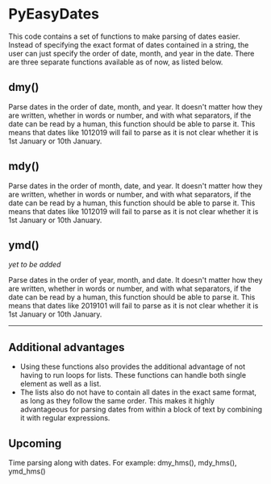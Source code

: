 # PyEasyDates

This code contains a set of functions to make parsing of dates easier.
Instead of specifying the exact format of dates contained in a string, the user can just specify the order of date, month, and year in the date. There are three separate functions available as of now, as listed below.

## dmy()
Parse dates in the order of date, month, and year. It doesn't matter how they are written, whether in words or number, and with what separators, if the date can be read by a human, this function should be able to parse it.
This means that dates like 1012019 will fail to parse as it is not clear whether it is 1st January or 10th January.

## mdy()
Parse dates in the order of month, date, and year. It doesn't matter how they are written, whether in words or number, and with what separators, if the date can be read by a human, this function should be able to parse it.
This means that dates like 1012019 will fail to parse as it is not clear whether it is 1st January or 10th January.

## ymd()
_yet to be added_

Parse dates in the order of year, month, and date. It doesn't matter how they are written, whether in words or number, and with what separators, if the date can be read by a human, this function should be able to parse it.
This means that dates like 2019101 will fail to parse as it is not clear whether it is 1st January or 10th January.

***
## Additional advantages
* Using these functions also provides the additional advantage of not having to run loops for lists. These functions can handle both single element as well as a list.
* The lists also do not have to contain all dates in the exact same format, as long as they follow the same order. This makes it highly advantageous for parsing dates from within a block of text by combining it with regular expressions.

## Upcoming
Time parsing along with dates. For example:
dmy_hms(), 
mdy_hms(),
ymd_hms()
